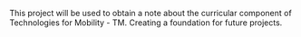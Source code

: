 This project will be used to obtain a note about the curricular component of Technologies for Mobility - TM.
Creating a foundation for future projects.
